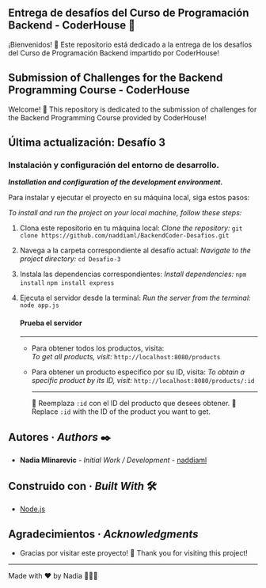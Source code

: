 
## Entrega de desafíos del Curso de Programación Backend - CoderHouse :rocket:

¡Bienvenidos! :wave: Este repositorio está dedicado a la entrega de los desafíos del Curso de Programación Backend impartido por CoderHouse!


## Submission of Challenges for the Backend Programming Course - CoderHouse

Welcome! :wave: This repository is dedicated to the submission of challenges for the Backend Programming Course provided by CoderHouse!




## Última actualización: Desafío 3 

### Instalación y configuración del entorno de desarrollo.
***Installation and configuration of the development environment.***

Para instalar y ejecutar el proyecto en su máquina local, siga estos pasos:

*To install and run the project on your local machine, follow these steps:*

 1.  Clona este repositorio en tu máquina local:
	 *Clone the repository:*
	 ``` git clone https://github.com/naddiaml/BackendCoder-Desafios.git ```
		    
    
 2.  Navega a la carpeta correspondiente al desafío actual:
	  *Navigate to the project directory:*
		``` cd Desafio-3 ```
		    
 3.  Instala las dependencias correspondientes:
	 *Install dependencies:*
		``` npm install ```
		``` npm install express ```
    
4.  Ejecuta el servidor desde la terminal:
	*Run the server from the terminal:*
	  ``` node app.js ```
	    
	#### Prueba el servidor
	-------------------------
	 - Para obtener todos los productos, visita: 	
		 *To get all products, visit:*
		 `http://localhost:8080/products`
	 
	-  Para obtener un producto específico por su ID, visita: 
		*To obtain a specific product by its ID, visit:*
		`http://localhost:8080/products/:id`
		***
		:arrows_counterclockwise: Reemplaza `:id` con el ID del producto que desees obtener.
		:arrows_counterclockwise:  Replace `:id` with the ID of the product you want to get.

  
  
## Autores · *Authors* ✒️

-  **Nadia Mlinarevic** - _Initial Work / Development_ - [naddiaml](https://github.com/naddiaml)


## Construido con · *Built With* 🛠️

-  [Node.js](https://nodejs.org/) 



## Agradecimientos · *Acknowledgments*

- Gracias por visitar este proyecto! 🚀 
	Thank you for visiting this project! 

----------

Made with ❤️ by Nadia 👩🏻‍💻